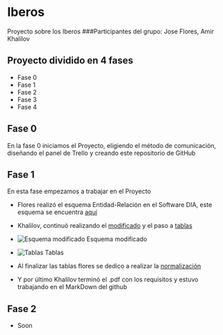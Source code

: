 # Iberos
Proyecto sobre los Iberos
###Participantes del grupo: Jose Flores, Amir Khalilov
## Proyecto dividido en 4 fases
* Fase 0
* Fase 1
* Fase 2
* Fase 3
* Fase 4
## Fase 0 
En la fase 0 iniciamos el Proyecto, eligiendo el método de comunicación, diseñando el panel de Trello y creando este repositorio de GitHub
## Fase 1
En esta fase empezamos a trabajar en el Proyecto
* Flores realizó el esquema Entidad-Relación en el Software DIA, este esquema se encuentra [aquí](https://github.com/jflorespastrana/Iberos/blob/main/esquema.dia)
* Khalilov, continuó realizando el [modificado](https://github.com/jflorespastrana/Iberos/blob/main/modificado.dia) y el paso a [tablas](https://github.com/jflorespastrana/Iberos/blob/main/tablas.dia)
* ![Esquema modificado](https://i.ibb.co/q98Wp46/tablas.png) Esquema modificado

* ![Tablas](https://i.ibb.co/hV6Ysv2/modificado.png) Tablas

* Al finalizar las tablas flores se dedico a realizar la [normalización](https://github.com/jflorespastrana/Iberos/blob/main/normalizaci%C3%B3n.pdf)
* Y por último Khalilov terminó el .pdf con los requisitos y estuvo trabajando en el MarkDown del github
## Fase 2
* Soon
